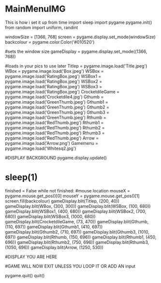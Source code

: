 # MainMenuIMG
This is how i set it up
from time import sleep
import pygame
pygame.init()
from random import uniform, randint


windowSize = [1366, 768]
screen = pygame.display.set_mode(windowSize)
backcolour = pygame.color.Color('#010520')

#sets the window size
gameDisplay = pygame.display.set_mode((1366, 768))

#loads in your pics to use later
Titlep = pygame.image.load('Title.jpeg')
WBox = pygame.image.load('Box.jpeg')
WSBox = pygame.image.load('RatingBox.jpeg')
WSBox1 = pygame.image.load('RatingBox.jpeg')
WSBox2 = pygame.image.load('RatingBox.jpeg')
WSBox3 = pygame.image.load('RatingBox.jpeg')
CrocketdileGame = pygame.image.load('Crocketdile4.jpg')
Gthumb = pygame.image.load('GreenThumb.jpeg')
Gthumb1 = pygame.image.load('GreenThumb.jpeg')
Gthumb2 = pygame.image.load('GreenThumb.jpeg')
Gthumb3 = pygame.image.load('GreenThumb.jpeg')
Rthumb = pygame.image.load('RedThumb.jpeg')
Rthumb1 = pygame.image.load('RedThumb.jpeg')
Rthumb2 = pygame.image.load('RedThumb.jpeg')
Rthumb3 = pygame.image.load('RedThumb.jpeg')
Arrow = pygame.image.load('Arrow.png')
Gamemenu = pygame.image.load('Whitesq2.jpg')



#DISPLAY BACKGROUND
pygame.display.update()
# sleep(1)


finished = False
while not finished:
    #mouse location
    mouseX = pygame.mouse.get_pos()[0]
    mouseY = pygame.mouse.get_pos()[1]
    screen.fill(backcolour)
    gameDisplay.blit(Titlep, (200, 40))
    gameDisplay.blit(WBox, (300, 300))
    gameDisplay.blit(WSBox, (100, 680))
    gameDisplay.blit(WSBox1, (400, 680))
    gameDisplay.blit(WSBox2, (700, 680))
    gameDisplay.blit(WSBox3, (1000, 680))
    gameDisplay.blit(CrocketdileGame, (73, 470))
    gameDisplay.blit(Gthumb, (110, 697))
    gameDisplay.blit(Gthumb1, (410, 697))
    gameDisplay.blit(Gthumb2, (710, 697))
    gameDisplay.blit(Gthumb3, (1010, 697))
    gameDisplay.blit(Rthumb, (150, 696))
    gameDisplay.blit(Rthumb1, (450, 696))
    gameDisplay.blit(Rthumb2, (750, 696))
    gameDisplay.blit(Rthumb3, (1050, 696))
    gameDisplay.blit(Arrow, (1250, 530))







#DISPLAY YOU ARE HERE

#GAME WILL NOW EXIT UNLESS YOU LOOP IT OR ADD AN input

   
pygame.quit()
quit()
